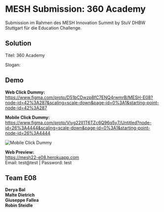 # MESH Submission: 360 Academy

Submission im Rahmen des MESH Innovation Summit by StuV DHBW Stuttgart für die Education Challenge.

## Solution

Titel: 360 Academy

Slogan: 

## Demo

**Web Click Dummy:**
https://www.figma.com/proto/D51bCDwzp8fC7ENQ4rwmrB/MESH-E08?node-id=42%3A287&scaling=scale-down&page-id=0%3A1&starting-point-node-id=42%3A287

**Mobile Click Dummy:** \
https://www.figma.com/proto/Vjyg22II1T6TZc6Q96q5y7/Untitled?node-id=26%3A4444&scaling=scale-down&page-id=0%3A1&starting-point-node-id=26%3A4444

![Mobile Click Dummy](docs/design_mobile.png)

**Web Preview:** \
https://mesh22-e08.herokuapp.com \
Email: test@test | Password: test

## Team E08

**Derya Bal** \
**Malte Dietrich** \
**Giuseppe Fallea** \
**Robin Steidle**